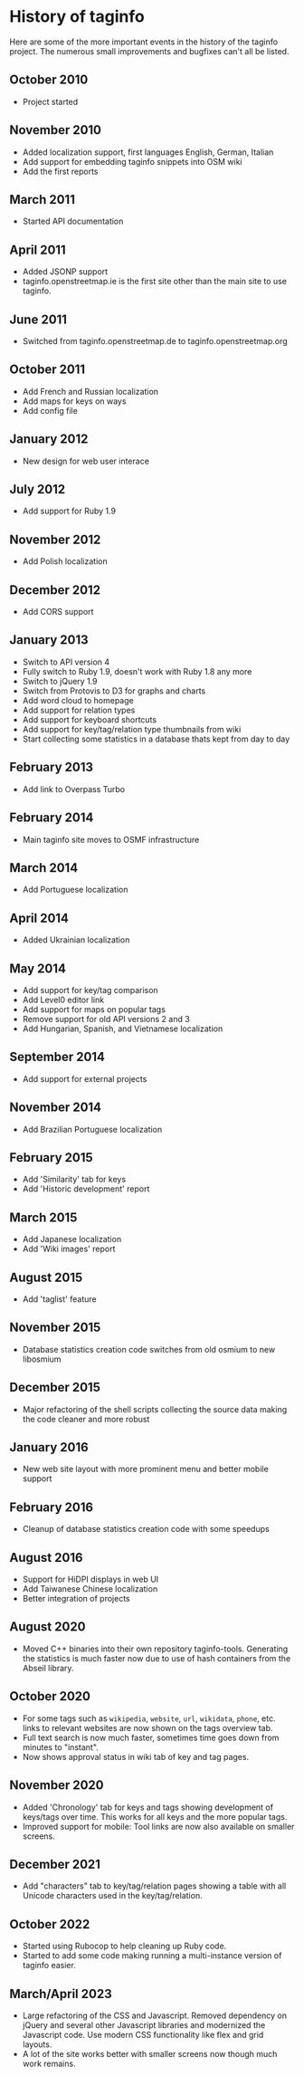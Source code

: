 
# History of taginfo

Here are some of the more important events in the history of the taginfo
project. The numerous small improvements and bugfixes can't all be listed.

## October 2010

* Project started

## November 2010

* Added localization support, first languages English, German, Italian
* Add support for embedding taginfo snippets into OSM wiki
* Add the first reports

## March 2011

* Started API documentation

## April 2011

* Added JSONP support
* taginfo.openstreetmap.ie is the first site other than the main site
  to use taginfo.

## June 2011

* Switched from taginfo.openstreetmap.de to taginfo.openstreetmap.org

## October 2011

* Add French and Russian localization
* Add maps for keys on ways
* Add config file

## January 2012

* New design for web user interace

## July 2012

* Add support for Ruby 1.9

## November 2012

* Add Polish localization

## December 2012

* Add CORS support

## January 2013

* Switch to API version 4
* Fully switch to Ruby 1.9, doesn't work with Ruby 1.8 any more
* Switch to jQuery 1.9
* Switch from Protovis to D3 for graphs and charts
* Add word cloud to homepage
* Add support for relation types
* Add support for keyboard shortcuts
* Add support for key/tag/relation type thumbnails from wiki
* Start collecting some statistics in a database thats kept from day to day

## February 2013

* Add link to Overpass Turbo

## February 2014

* Main taginfo site moves to OSMF infrastructure

## March 2014

* Add Portuguese localization

## April 2014

* Added Ukrainian localization

## May 2014

* Add support for key/tag comparison
* Add Level0 editor link
* Add support for maps on popular tags
* Remove support for old API versions 2 and 3
* Add Hungarian, Spanish, and Vietnamese localization

## September 2014

* Add support for external projects

## November 2014

* Add Brazilian Portuguese localization

## February 2015

* Add 'Similarity' tab for keys
* Add 'Historic development' report

## March 2015

* Add Japanese localization
* Add 'Wiki images' report

## August 2015

* Add 'taglist' feature

## November 2015

* Database statistics creation code switches from old osmium to new libosmium

## December 2015

* Major refactoring of the shell scripts collecting the source data making the
  code cleaner and more robust

## January 2016

* New web site layout with more prominent menu and better mobile support

## February 2016

* Cleanup of database statistics creation code with some speedups

## August 2016

* Support for HiDPI displays in web UI
* Add Taiwanese Chinese localization
* Better integration of projects

## August 2020

* Moved C++ binaries into their own repository taginfo-tools. Generating
  the statistics is much faster now due to use of hash containers from the
  Abseil library.

## October 2020

* For some tags such as `wikipedia`, `website`, `url`, `wikidata`, `phone`,
  etc. links to relevant websites are now shown on the tags overview tab.
* Full text search is now much faster, sometimes time goes down from minutes
  to "instant".
* Now shows approval status in wiki tab of key and tag pages.

## November 2020

* Added 'Chronology' tab for keys and tags showing development of keys/tags
  over time. This works for all keys and the more popular tags.
* Improved support for mobile: Tool links are now also available on smaller
  screens.

## December 2021

* Add "characters" tab to key/tag/relation pages showing a table with all
  Unicode characters used in the key/tag/relation.

## October 2022

* Started using Rubocop to help cleaning up Ruby code.
* Started to add some code making running a multi-instance version of taginfo
  easier.

## March/April 2023

* Large refactoring of the CSS and Javascript. Removed dependency on jQuery
  and several other Javascript libraries and modernized the Javascript code.
  Use modern CSS functionality like flex and grid layouts.
* A lot of the site works better with smaller screens now though much work
  remains.

